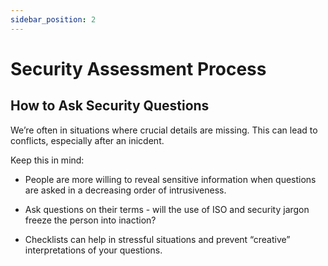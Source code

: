 ```yaml
---
sidebar_position: 2
---
```


# Security Assessment Process

## How to Ask Security Questions

We’re often in situations where crucial details are missing. This can lead to conflicts, especially after an inicdent.

Keep this in mind:

- People are more willing to reveal sensitive information when questions are asked in a decreasing order of intrusiveness.

- Ask questions on their terms - will the use of ISO and security jargon freeze the person into inaction?

- Checklists can help in stressful situations and prevent “creative” interpretations of your questions.
